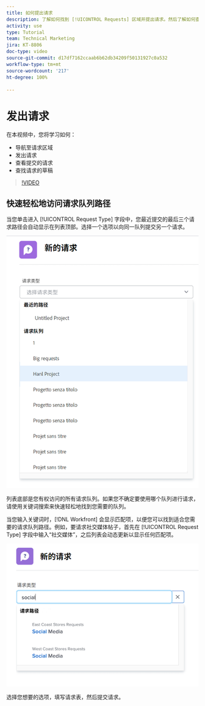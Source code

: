 ```yaml
---
title: 如何提出请求
description: 了解如何找到 [!UICONTROL Requests] 区域并提出请求。然后了解如何查看已提交的和草稿请求。
activity: use
type: Tutorial
team: Technical Marketing
jira: KT-8806
doc-type: video
source-git-commit: d17df7162ccaab6b62db34209f50131927c0a532
workflow-type: tm+mt
source-wordcount: '217'
ht-degree: 100%

---
```


# 发出请求

在本视频中，您将学习如何：

* 导航至请求区域
* 发出请求
* 查看提交的请求
* 查找请求的草稿

>[!VIDEO](https://video.tv.adobe.com/v/336092/?quality=12&learn=on&enablevpops)

## 快速轻松地访问请求队列路径

当您单击进入 [!UICONTROL Request Type] 字段中，您最近提交的最后三个请求路径会自动显示在列表顶部。选择一个选项以向同一队列提交另一个请求。

![显示最近请求路径列表的请求类型菜单](assets/collaborator-fundamentals-1.png)

列表底部是您有权访问的所有请求队列。如果您不确定要使用哪个队列进行请求，请使用关键词搜索来快速轻松地找到您需要的队列。

当您输入关键词时，[!DNL Workfront] 会显示匹配项，以便您可以找到适合您需要的请求队列路径。例如，要请求社交媒体帖子，首先在 [!UICONTROL Request Type] 字段中输入“社交媒体”，之后列表会动态更新以显示任何匹配项。

![请求类型菜单，其中在字段中键入一个单词以显示最近的请求路径](assets/collaborator-fundamentals-2.png)

选择您想要的选项，填写请求表，然后提交请求。

<!---
Learn more
Requests area overview
Create and submit Workfront requests
Guides
Make a work request
--->
